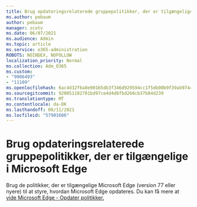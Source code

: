 ```yaml
---
title: Brug opdateringsrelaterede gruppepolitikker, der er tilgængelige i Microsoft Edge
ms.author: pebaum
author: pebaum
manager: scotv
ms.date: 06/07/2021
ms.audience: Admin
ms.topic: article
ms.service: o365-administration
ROBOTS: NOINDEX, NOFOLLOW
localization_priority: Normal
ms.collection: Adm_O365
ms.custom:
- "9006493"
- "11109"
ms.openlocfilehash: 6ac4d32f6a8e90165db3f346d929594cc1f5db00b9f39ab9744ff1e017c58af1
ms.sourcegitcommit: 920051182781bd97ce4d4d6fbd268cb37b84d239
ms.translationtype: MT
ms.contentlocale: da-DK
ms.lasthandoff: 08/11/2021
ms.locfileid: "57901686"
---
```

# <a name="use-update-related-group-policies-available-in-microsoft-edge"></a>Brug opdateringsrelaterede gruppepolitikker, der er tilgængelige i Microsoft Edge

Brug de politikker, der er tilgængelige Microsoft Edge (version 77 eller nyere) til at styre, hvordan Microsoft Edge opdateres. Du kan få mere at [vide Microsoft Edge - Opdater politikker.](https://docs.microsoft.com/DeployEdge/microsoft-edge-update-policies#available-policies)